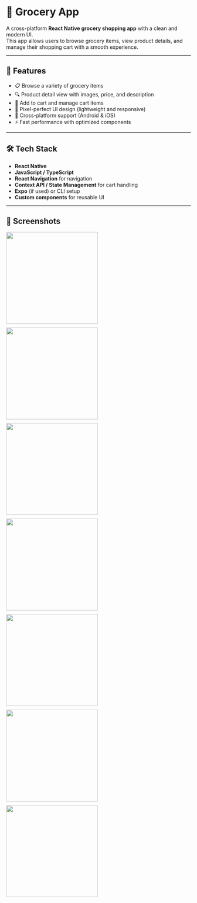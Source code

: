 # 🛒 Grocery App

A cross-platform **React Native grocery shopping app** with a clean and modern UI.  
This app allows users to browse grocery items, view product details, and manage their shopping cart with a smooth experience.

---

## 🚀 Features
- 📋 Browse a variety of grocery items  
- 🔍 Product detail view with images, price, and description  
- 🛒 Add to cart and manage cart items  
- 🎨 Pixel-perfect UI design (lightweight and responsive)  
- 📱 Cross-platform support (Android & iOS)  
- ⚡ Fast performance with optimized components  

---

## 🛠️ Tech Stack
- **React Native**  
- **JavaScript / TypeScript**  
- **React Navigation** for navigation  
- **Context API / State Management** for cart handling  
- **Expo** (if used) or CLI setup  
- **Custom components** for reusable UI  

---

## 📸 Screenshots

<div style="display: flex; flex-wrap: wrap; gap: 10px;">
  <img src="https://github.com/user-attachments/assets/3a10c85f-0fb4-41d1-812c-ac9c985bc588" width="250" />
  <img src="https://github.com/user-attachments/assets/d3cb2b15-ec94-4884-89c1-eb22ae595d22" width="250" />
  <img src="https://github.com/user-attachments/assets/7abaf05c-07b2-4ca1-aaa2-99714b0e56ba" width="250" />
  <img src="https://github.com/user-attachments/assets/96f9cfea-68ed-4d81-bccd-26a2ae88ba9b" width="250" />
  <img src="https://github.com/user-attachments/assets/b0729afa-194c-4062-9b51-c93d64b14f8e" width="250" />
  <img src="https://github.com/user-attachments/assets/b85b76e8-e733-467b-9f09-d9dc611c26f8" width="250" />
  <img src="https://github.com/user-attachments/assets/b005becb-1940-4e33-a708-1ffe1f705713" width="250" />
</div>

